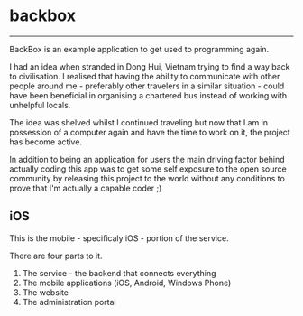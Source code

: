 # backbox
---------

BackBox is an example application to get used to programming again.

I had an idea when stranded in Dong Hui, Vietnam trying to find a way back to civilisation.  I realised that having the ability to communicate with other people around me - preferably other travelers in a similar situation - could have been beneficial in organising a chartered bus instead of working with unhelpful locals.

The idea was shelved whilst I continued traveling but now that I am in possession of a computer again and have the time to work on it, the project has become active.

In addition to being an application for users the main driving factor behind actually coding this app was to get some self exposure to the open source community by releasing this project to the world without any conditions to prove that I'm actually a capable coder ;)

## iOS

This is the mobile - specificaly iOS - portion of the service.

There are four parts to it.

 1. The service - the backend that connects everything
 2. The mobile applications (iOS, Android, Windows Phone)
 3. The website
 4. The administration portal
 
